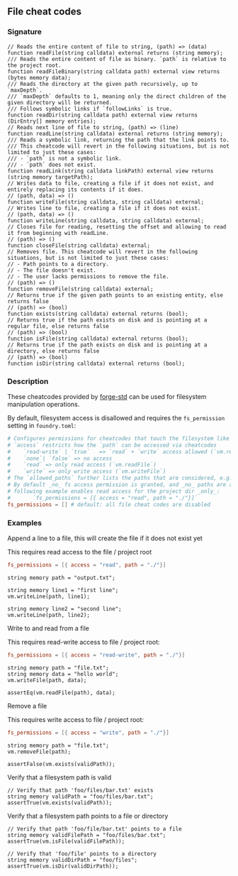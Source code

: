 ## File cheat codes

### Signature

```solidity
// Reads the entire content of file to string, (path) => (data)
function readFile(string calldata) external returns (string memory);
/// Reads the entire content of file as binary. `path` is relative to the project root.
function readFileBinary(string calldata path) external view returns (bytes memory data);
/// Reads the directory at the given path recursively, up to `maxDepth`.
/// `maxDepth` defaults to 1, meaning only the direct children of the given directory will be returned.
/// Follows symbolic links if `followLinks` is true.
function readDir(string calldata path) external view returns (DirEntry[] memory entries);
// Reads next line of file to string, (path) => (line)
function readLine(string calldata) external returns (string memory);
/// Reads a symbolic link, returning the path that the link points to.
/// This cheatcode will revert in the following situations, but is not limited to just these cases:
/// - `path` is not a symbolic link.
/// - `path` does not exist.
function readLink(string calldata linkPath) external view returns (string memory targetPath);
// Writes data to file, creating a file if it does not exist, and entirely replacing its contents if it does.
// (path, data) => ()
function writeFile(string calldata, string calldata) external;
// Writes line to file, creating a file if it does not exist.
// (path, data) => ()
function writeLine(string calldata, string calldata) external;
// Closes file for reading, resetting the offset and allowing to read it from beginning with readLine.
// (path) => ()
function closeFile(string calldata) external;
// Removes file. This cheatcode will revert in the following situations, but is not limited to just these cases:
// - Path points to a directory.
// - The file doesn't exist.
// - The user lacks permissions to remove the file.
// (path) => ()
function removeFile(string calldata) external;
// Returns true if the given path points to an existing entity, else returns false
// (path) => (bool)
function exists(string calldata) external returns (bool);
// Returns true if the path exists on disk and is pointing at a regular file, else returns false
// (path) => (bool)
function isFile(string calldata) external returns (bool);
// Returns true if the path exists on disk and is pointing at a directory, else returns false
// (path) => (bool)
function isDir(string calldata) external returns (bool);
```

### Description

These cheatcodes provided by [forge-std](https://github.com/foundry-rs/forge-std) can be used for filesystem manipulation operations.

By default, filesystem access is disallowed and requires the `fs_permission` setting in `foundry.toml`:

```toml
# Configures permissions for cheatcodes that touch the filesystem like `vm.writeFile`
# `access` restricts how the `path` can be accessed via cheatcodes
#    `read-write` | `true`   => `read` + `write` access allowed (`vm.readFile` + `vm.writeFile`)
#    `none`| `false` => no access
#    `read` => only read access (`vm.readFile`)
#    `write` => only write access (`vm.writeFile`)
# The `allowed_paths` further lists the paths that are considered, e.g. `./` represents the project root directory
# By default _no_ fs access permission is granted, and _no_ paths are allowed
# following example enables read access for the project dir _only_:
#       `fs_permissions = [{ access = "read", path = "./"}]`
fs_permissions = [] # default: all file cheat codes are disabled
```

### Examples

Append a line to a file, this will create the file if it does not exist yet

This requires read access to the file / project root

```toml
fs_permissions = [{ access = "read", path = "./"}]
```

```solidity
string memory path = "output.txt";

string memory line1 = "first line";
vm.writeLine(path, line1);

string memory line2 = "second line";
vm.writeLine(path, line2);
```

Write to and read from a file

This requires read-write access to file / project root:

```toml
fs_permissions = [{ access = "read-write", path = "./"}]
```

```solidity
string memory path = "file.txt";
string memory data = "hello world";
vm.writeFile(path, data);

assertEq(vm.readFile(path), data);
```

Remove a file

This requires write access to file / project root:

```toml
fs_permissions = [{ access = "write", path = "./"}]
```

```solidity
string memory path = "file.txt";
vm.removeFile(path);

assertFalse(vm.exists(validPath));
```

Verify that a filesystem path is valid

```solidity
// Verify that path 'foo/files/bar.txt' exists
string memory validPath = "foo/files/bar.txt";
assertTrue(vm.exists(validPath));
```

Verify that a filesystem path points to a file or directory

```solidity
// Verify that path 'foo/file/bar.txt' points to a file
string memory validFilePath = "foo/files/bar.txt";
assertTrue(vm.isFile(validFilePath));

// Verify that 'foo/file' points to a directory
string memory validDirPath = "foo/files";
assertTrue(vm.isDir(validDirPath));
```

